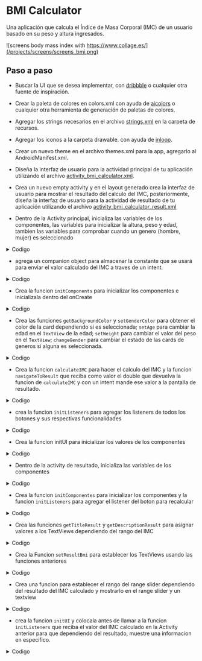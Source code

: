 # BMI Calculator

Una aplicación que calcula el Índice de Masa Corporal (IMC) de un usuario basado en su peso y altura ingresados.

![screens body mass index with https://www.collage.es/](/projects/screens/screens_bmi.png)
## Paso a paso

- Buscar la UI que se desea implementar, con [dribbble](https://dribbble.com/shots/22451667-BMI-Calculator-Mobile-App-UI-Design) o cualquier otra fuente de inspiración.

- Crear la paleta de colores en colors.xml con ayuda de [aicolors](https://aicolors.co/) o cualquier otra herramienta de generación de paletas de colores.

- Agregar los strings necesarios en el archivo [strings.xml](/projects/BegginerXML/app/src/main/res/values/strings.xml) en la carpeta de recursos.

- Agregar los iconos a la carpeta drawable. con ayuda de [inloop](https://inloop.github.io/svg2android/).

- Crear un nuevo theme en el archivo themes.xml para la app, agregarlo al AndroidManifest.xml.

- Diseña la interfaz de usuario para la actividad principal de tu aplicación utilizando el archivo [activity_bmi_calculator.xml](/projects/BegginerXML/app/src/main/res/layout/activity_bmi_calculator.xml).

- Crea un nuevo empty activity y en el layout generado crea la interfaz de usuario para mostrar el resultado del calculo del IMC, posteriormente, diseña la interfaz de usuario para la actividad de resultado de tu aplicación utilizando el archivo [activity_bmi_calculator_result.xml](/projects/BegginerXML/app/src/main/res/layout/activity_bmi_calculator_result.xml)

- Dentro de la Activity principal, inicializa las variables de los componentes, las variables para inicializar la altura, peso y edad, tambien las variables para comprobar cuando un genero (hombre, mujer) es seleccionado

<details>
<summary>Codigo</summary>

```kt
    private var isMaleSelected: Boolean = true
    private var isFemaleSelected: Boolean = false
    private var currentWeight: Int = 70
    private var currentAge: Int = 30
    private var currentHeight: Int = 120

    private lateinit var viewMale: CardView
    private lateinit var viewFemale: CardView
    private lateinit var tvHeight: TextView
    private lateinit var rsHeight: RangeSlider
    private lateinit var btnSubtractWeight: FloatingActionButton
    private lateinit var btnPlusWeight: FloatingActionButton
    private lateinit var tvWeight: TextView
    private lateinit var btnSubtractAge: FloatingActionButton
    private lateinit var btnPlusAge: FloatingActionButton
    private lateinit var tvAge: TextView
    private lateinit var btnCalculate: Button
```

</details>

- agrega un companion object para almacenar la constante que se usará para enviar el valor calculado del IMC a traves de un intent.

<details>
<summary>Codigo</summary>

```kt
    companion object {
        const val IMC_KEY = "IMC_RESULT"
    }
```

</details>

- Crea la funcion `initComponents` para inicializar los componentes e inicializala dentro del onCreate

<details>
<summary>Codigo</summary>

```kt
    private fun initComponents() {
        viewMale = findViewById(R.id.viewMale)
        viewFemale = findViewById(R.id.viewFemale)
        tvHeight = findViewById(R.id.tvHeight)
        rsHeight = findViewById(R.id.rsHeight)
        btnSubtractWeight = findViewById(R.id.btnSubtractWeight)
        btnPlusWeight = findViewById(R.id.btnPlusWeight)
        tvWeight = findViewById(R.id.tvWeight)
        btnSubtractAge = findViewById(R.id.btnSubtractAge)
        btnPlusAge = findViewById(R.id.btnPlusAge)
        tvAge = findViewById(R.id.tvAge)
        btnCalculate = findViewById(R.id.btnCalculate)
    }
```

</details>

- Crea las funciones `getBackgroundColor` y `setGenderColor` para obtener el color de la card dependiendo si es seleccionada; `setAge` para cambiar la edad en el `TextView` de la edad; `setWeight` para cambiar el valor del peso en el `TextView`; `changeGender` para cambiar el estado de las cards de generos si alguna es seleccionada.

<details>
<summary>Codigo</summary>

```kt
    private fun getBackgroundColor(isSelectedComponent: Boolean): Int {

        val colorReference = if (isSelectedComponent) {
            R.color.bmi_colorBackgroundTertiary
        } else {
            R.color.bmi_colorBackgroundSecondary
        }

        return ContextCompat.getColor(this, colorReference)
    }
        private fun setGenderColor() {
        viewMale.setCardBackgroundColor(getBackgroundColor(isMaleSelected))
        viewFemale.setCardBackgroundColor(getBackgroundColor(isFemaleSelected))
    }
     
         private fun setAge() {
        tvAge.text = currentAge.toString()
    }

    private fun setWeight() {
        tvWeight.text = currentWeight.toString()
    }

    private fun changeGender() {
        isMaleSelected = !isMaleSelected
        isFemaleSelected = !isFemaleSelected
    }

```

</details>

- Crea la funcion `calculateIMC` para hacer el calculo del IMC y la funcion `navigateToResult` que reciba como valor el double que devuelva la funcion de `calculateIMC` y con un intent mande ese valor a la pantalla de resultado.

<details>
<summary>Codigo</summary>

```kt
    private fun navigateToResult(result: Double) {
        val intent = Intent(this, BmiCalculatorResultActivity::class.java)
        intent.putExtra(IMC_KEY, result)
        startActivity(intent)
    }

    private fun calculateIMC(): Double {
        val df = DecimalFormat("#.##")
        val imc = currentWeight / (currentHeight.toDouble() / 100 * currentHeight.toDouble() / 100)
        return df.format(imc).toDouble()
    }
```

</details>

- crea la funcion `initListeners` para agregar los listeners de todos los botones y sus respectivas funcionalidades

<details>
<summary>Codigo</summary>

```kt
    private fun initListeners() {
        viewMale.setOnClickListener {
            changeGender()
            setGenderColor()
        }
        viewFemale.setOnClickListener {
            changeGender()
            setGenderColor()
        }
        rsHeight.addOnChangeListener { _, value, _ ->
            val df = DecimalFormat("#.##")
            currentHeight = df.format(value).toInt()
            tvHeight.text = "$currentHeight cm"
        }
        btnPlusWeight.setOnClickListener {
            currentWeight += 1
            setWeight()
        }
        btnSubtractWeight.setOnClickListener {
            currentWeight -= 1
            setWeight()
        }
        btnPlusAge.setOnClickListener {
            currentAge += 1
            setAge()
        }
        btnSubtractAge.setOnClickListener {
            currentAge -= 1
            setAge()
        }
        btnCalculate.setOnClickListener {
            val result = calculateIMC()
            navigateToResult(result)
        }
    }
```

</details>

- Crea la funcion initUI para inicializar los valores de los componentes

<details>
<summary>Codigo</summary>

```kt
    private fun initUI() {
        setGenderColor()
        setWeight()
        setAge()
    }
```

</details>

- Dentro de la activity de resultado, inicializa las variables de los componentes

<details>
<summary>Codigo</summary>

```kt
    private lateinit var tvResult: TextView
    private lateinit var tvIMC: TextView
    private lateinit var tvDescription: TextView
    private lateinit var btnRecalculate: Button
    private lateinit var viewRecommendation: CardView
    private lateinit var rsBMIResult: RangeSlider
```

</details>

- Crea la funcion `initComponentes` para inicializar los componentes y la funcion `initListeners` para agregar el listener del boton para recalcular

<details>
<summary>Codigo</summary>

```kt
    private fun initComponents() {
        tvIMC = findViewById(R.id.tvBMI)
        tvResult = findViewById(R.id.tvBMIResult)
        tvDescription = findViewById(R.id.tvBMIResulDetail)
        btnRecalculate = findViewById(R.id.btnRecalculate)
        viewRecommendation = findViewById(R.id.viewRecomendation)
        rsBMIResult = findViewById(R.id.rsBMIResult)
    }
        private fun initListeners() {
        btnRecalculate.setOnClickListener { onBackPressed() }
    }
```

</details>

- Crea las funciones `getTitleResult` y `getDescriptionResult` para asignar valores a los TextViews dependiendo del rango del IMC

<details>
<summary>Codigo</summary>

```kt
    private fun getTitleResult(result: Double): Int {
        return when (result) {
            in 0.00..18.50 -> R.string.bmi_underweight
            in 18.51..24.99 -> R.string.bmi_normal
            in 25.00..29.99 -> R.string.bmi_overweight
            in 30.00..99.00 -> R.string.bmi_obesity
            else -> R.string.bmi_error_category_invalid
        }
    }

    private fun getDescriptionResult(result: Double): Int {
        return when (result) {
            in 0.00..18.50 -> R.string.bmi_underweight_recomendation
            in 18.51..24.99 -> R.string.bmi_normal_recomendation
            in 25.00..29.99 -> R.string.bmi_overweight_recomendation
            in 30.00..99.00 -> R.string.bmi_obesity_recomendation
            else -> R.string.bmi_error_recommendation_unknown
        }
    }
```

</details>

- Crea la Funcion `setResultBmi` para establecer los TextViews usando las funciones anteriores

<details>
<summary>Codigo</summary>

```kt
    private fun setResultBmi(result: Double) {
        val recommendationTextResId = getTitleResult(result)
        val descriptionTextResId = getDescriptionResult(result)
        tvResult.text = getString(recommendationTextResId)
        tvDescription.text = getString(descriptionTextResId)
    }
```

</details>

- Crea una funcion para establecer el rango del range slider dependiendo del resultado del IMC calculado y mostrarlo en el range slider y un textview

<details>
<summary>Codigo</summary>

```kt
    private fun configureRangeSlider(resultIMC: Float) {
        val rsMinValue = 17.0f
        val rsMaxValue = 50.0f
        val rsStepSize = 0.1f
        val rsSetValue =
            ((resultIMC - rsMinValue) / rsStepSize).roundToInt() * rsStepSize + rsMinValue
        rsBMIResult.valueFrom = rsMinValue
        rsBMIResult.valueTo = rsMaxValue
        rsBMIResult.stepSize = rsStepSize
        rsBMIResult.values = listOf(rsSetValue)
    }
```

</details>


- crea la funcion `initUI` y colocala antes de llamar a la funcion `initListeners` que reciba el valor del IMC calculado en la Activity anterior para que dependiendo del resultado, muestre una informacion en especifico.

<details>
<summary>Codigo</summary>

```kt
    private fun initUI() {
        val result: Double = intent.extras?.getDouble(IMC_KEY) ?: -1.0
        tvIMC.text = result.toString()
        rsBMIResult.isEnabled = false

        val resultIMC = result.toFloat()
        configureRangeSlider(resultIMC)
        setResultBmi(result)
    }
```

</details>
